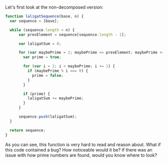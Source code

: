 Let's first look at the non-decomposed version:

```js
function laligatSequence(base, n) {
  var sequence = [base];

  while (sequence.length < n) {
      var prevElement = sequence[sequence.length - 1];

      var laligatSum = 0;

      for (var maybePrime = 2; maybePrime <= prevElement; maybePrime += 1) {
        var prime = true;

        for (var i = 2; i < maybePrime; i += 1) {
          if (maybePrime % i === 0) {
            prime = false;
          }
        }

        if (prime) {
          laligatSum += maybePrime;
        }
      }

      sequence.push(laligatSum);
  }

  return sequence;
}
```

As you can see, this function is very hard to read and reason about. What if this code contained a bug? How noticeable would it be? If there was an issue with how prime numbers are found, would you know where to look?
